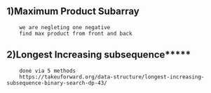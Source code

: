 ## 1)Maximum Product Subarray
        we are negleting one negative
        find max product from front and back
    
## 2)Longest Increasing subsequence*****
        done via 5 methods
        https://takeuforward.org/data-structure/longest-increasing-subsequence-binary-search-dp-43/
